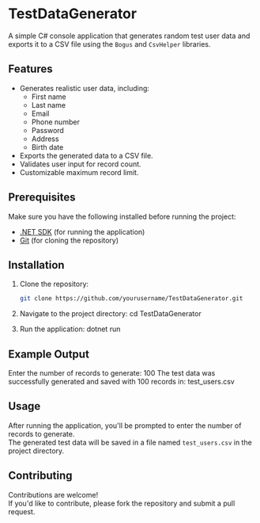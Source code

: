 # TestDataGenerator
A simple C# console application that generates random test user data and exports it to a CSV file using the `Bogus` and `CsvHelper` libraries.

## Features
- Generates realistic user data, including:
  - First name
  - Last name
  - Email
  - Phone number
  - Password
  - Address
  - Birth date
- Exports the generated data to a CSV file.
- Validates user input for record count.
- Customizable maximum record limit.

## Prerequisites
Make sure you have the following installed before running the project:

- [.NET SDK](https://dotnet.microsoft.com/download) (for running the application)
- [Git](https://git-scm.com/downloads) (for cloning the repository)

## Installation
1. Clone the repository:
   ```bash
   git clone https://github.com/yourusername/TestDataGenerator.git

2. Navigate to the project directory:
   cd TestDataGenerator

3. Run the application:
   dotnet run

## Example Output
Enter the number of records to generate: 100 
The test data was successfully generated and saved with 100 records in: test_users.csv

## Usage
After running the application, you'll be prompted to enter the number of records to generate.  
The generated test data will be saved in a file named `test_users.csv` in the project directory.

## Contributing
Contributions are welcome!  
If you'd like to contribute, please fork the repository and submit a pull request.
